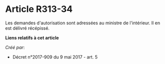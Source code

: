 # Article R313-34

Les demandes d'autorisation sont adressées au ministre de l'intérieur. Il en est délivré récépissé.

**Liens relatifs à cet article**

_Créé par_:

  - Décret n°2017-909 du 9 mai 2017 - art. 5
